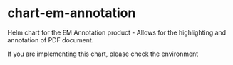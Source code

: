 # chart-em-annotation
Helm chart for the EM Annotation product - Allows for the highlighting and annotation of PDF document.

If you are implementing this chart, please check the environment
